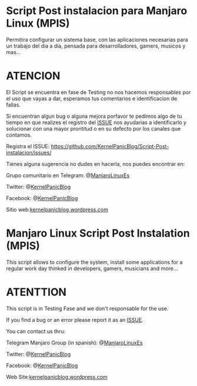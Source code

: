# Script Post instalacion para Manjaro Linux (MPIS)

Permitira configurar un sistema base, con las aplicaciones necesarias para un trabajo del dia a dia, pensada para desarrolladores, gamers, musicos y mas...

# ATENCION

El Script se encuentra en fase de Testing no nos hacemos responsables por el uso que vayas a dar, esperamos tus comentarios e identificacion de fallas. 

Si encuentran algun bug o alguna mejora porfavor te pedimos algo de tu tiempo en que realizes el registro del [ISSUE](https://github.com/KernelPanicBlog/Script-Post-instalacion/issues/) nos ayudarias a identificarlo y solucionar con una mayor prontitud o en su defecto por los canales que contamos. 

Registra el ISSUE: https://github.com/KernelPanicBlog/Script-Post-instalacion/issues/ 


Tienes alguna sugerencia no dudes en hacerla, nos puedes encontrar en:

Grupo comunitario en Telegram:  @[ManjaroLinuxEs](https://telegram.me/manjarolinuxes)

Twitter: @[KernelPanicBlog](https://twitter.com/KernelPanicBlog)

Facebook: @[KernelPanicBlog](https://www.facebook.com/pages/Kernel-Panic-Blog/)

Sitio web:[kernelpanicblog.wordpress.com](https://kernelpanicblog.wordpress.com/)

# Manjaro Linux Script Post Instalation (MPIS)

This script allows to configure the system, install some applications for a regular work day thinked in developers, gamers, musicians and more...

# ATENTTION
This script is in Testing Fase and we don't responsable for the use.

If you find a bug or an error please report it as an [ISSUE](https://github.com/KernelPanicBlog/Script-Post-instalacion/issues/).

You can contact us thru:

Telegram Manjaro Group (in spanish):  @[ManjaroLinuxEs](https://telegram.me/manjarolinuxes)

Twitter: @[KernelPanicBlog](https://twitter.com/KernelPanicBlog)

Facebook: @[KernelPanicBlog](https://www.facebook.com/pages/Kernel-Panic-Blog/)

Web Site:[kernelpanicblog.wordpress.com](https://kernelpanicblog.wordpress.com/)
